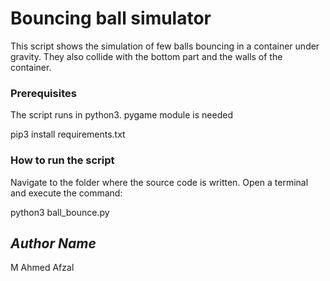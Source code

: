 # Bouncing ball simulator
<!--Remove the below lines and add yours -->
This script shows the simulation of few balls bouncing in a container under gravity.
They also collide with the bottom part and the walls of the container.

### Prerequisites
<!--Remove the below lines and add yours -->
The script runs in python3.
pygame module is needed

pip3 install requirements.txt

### How to run the script
<!--Remove the below lines and add yours -->
Navigate to the folder where the source code is written.
Open a terminal and execute the command:

python3 ball_bounce.py

## *Author Name*
<!--Remove the below lines and add yours -->
M Ahmed Afzal

